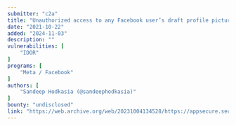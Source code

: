```yaml
---
submitter: "c2a"
title: "Unauthorized access to any Facebook user’s draft profile picture frames"
date: "2021-10-22"
added: "2024-11-03"
description: ""
vulnerabilities: [
    "IDOR"
]
programs: [
    "Meta / Facebook"
]
authors: [
    "Sandeep Hodkasia (@sandeephodkasia)"
]
bounty: "undisclosed"
link: "https://web.archive.org/web/20231004134528/https://appsecure.security/unauthorized-access-to-any-face-book-users-draft-profile-picture-frames/"
---
```




